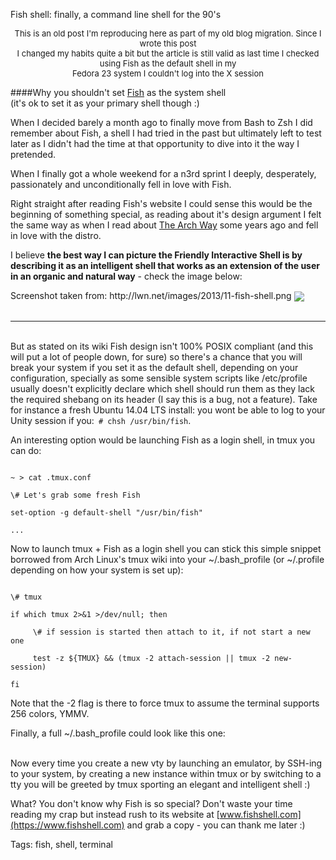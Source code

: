 Fish shell: finally, a command line shell for the 90's

<p style="text-align: center; font-size: small;">This is an old post I'm reproducing here as part of my old blog migration. Since I wrote this post<br>I changed my habits quite a bit but the article is still valid as last time I checked using Fish as the default shell in my<br>Fedora 23 system I couldn't log into the X session</p>

####Why you shouldn't set [Fish](https://www.fishshell.com) as the system shell <br>(it's ok to set it as your primary shell though :)

When I decided barely a month ago to finally move from Bash to Zsh I did remember about Fish, a shell I had tried in the past but ultimately left to test later as I didn't had the time at that opportunity to dive into it the way I pretended.

When I finally got a whole weekend for a n3rd sprint I deeply, desperately, passionately and unconditionally fell in love with Fish.

Right straight after reading Fish's website I could sense this would be the beginning of something special, as reading about it's design argument I felt the same way as when I read about [The Arch Way]() some years ago and fell in love with the distro.

I believe __the best way I can picture the Friendly Interactive Shell is by describing it as an intelligent shell that works as an extension of the user in an organic and natural way__ - check the image below:

<div class="center">
    <span>Screenshot taken from: http://lwn.net/images/2013/11-fish-shell.png</span>
    <img class="center" src="https://raw.githubusercontent.com/i90rr/i90rr.github.io/master/resources/img/11-fish-shell1.png" align="center" />
</div>
<br>

----

<br>
But as stated on its wiki Fish design isn't 100% POSIX compliant (and this will put a lot of people down, for sure) so there's a chance that you will break your system if you set it as the default shell, depending on your configuration, specially as some sensible system scripts like /etc/profile usually doesn't explicitly declare which shell should run them as they lack the required shebang on its header (I say this is a bug, not a feature). Take for instance a fresh Ubuntu 14.04 LTS install: you wont be able to log to your Unity session if you:<code> # chsh /usr/bin/fish</code>.

An interesting option would be launching Fish as a login shell, in tmux you can do:

<code>
~ > cat .tmux.conf
<br>\# Let's grab some fresh Fish
<br>set-option -g default-shell "/usr/bin/fish"
<br>...
</code>

Now to launch tmux + Fish as a login shell you can stick this simple snippet borrowed from Arch Linux's tmux wiki into your ~/.bash_profile (or ~/.profile depending on how your system is set up):

<code>
\# tmux
<br>if which tmux 2>&1 >/dev/null; then
<br>     \# if session is started then attach to it, if not start a new one
<br>     test -z ${TMUX} && (tmux -2 attach-session || tmux -2 new-session)
<br>fi
</code>

Note that the -2 flag is there to force tmux to assume the terminal supports 256 colors, YMMV.

Finally, a full ~/.bash_profile could look like this one:
<script lang="sh" src="https://gist.github.com/i90rr/70a892b45fdf488b949f.js"></script>

<br>
Now every time you create a new vty by launching an emulator, by SSH-ing to your system, by creating a new instance within tmux or by switching to a tty you will be greeted by tmux sporting an elegant and intelligent shell :)

What? You don't know why Fish is so special? Don't waste your time reading my crap but instead rush to its website at [www.fishshell.com](https://www.fishshell.com) and grab a copy - you can thank me later :)

Tags: fish, shell, terminal
